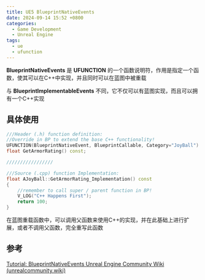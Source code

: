 ```yaml
---
title: UE5 BlueprintNativeEvents
date: 2024-09-14 15:52 +0800
categories:
  - Game Development
  - Unreal Engine
tags:
  - ue
  - ufunction
---
```

**BlueprintNativeEvents** 是 **UFUNCTION** 的一个函数说明符，作用是指定一个函数，使其可以在C++中实现，并且同时可以在蓝图中被重载

与 **BlueprintImplementableEvents** 不同，它不仅可以有蓝图实现，而且可以拥有一个C++实现

## 具体使用

```cpp
///Header (.h) function definition: 
//Override in BP to extend the base C++ functionality!
UFUNCTION(BlueprintNativeEvent, BlueprintCallable, Category="JoyBall")
float GetArmorRating() const;

/////////////////

///Source (.cpp) function Implementation:
float AJoyBall::GetArmorRating_Implementation() const
{
    //remember to call super / parent function in BP!
    V_LOG("C++ Happens First");
    return 100;
}
```

在蓝图重载函数中，可以调用父函数来使用C++的实现，并在此基础上进行扩展，或者不调用父函数，完全重写此函数

## 参考

[Tutorial: BlueprintNativeEvents Unreal Engine Community Wiki (unrealcommunity.wiki)](https://unrealcommunity.wiki/blueprints-empower-your-entire-team-with-blueprintnativeevents-x4fs54ut)